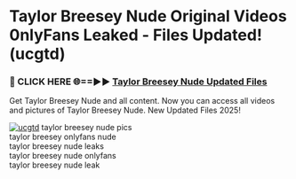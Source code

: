 # Taylor Breesey Nude Original Videos 0nlyFans Leaked - Files Updated! (ucgtd)

<h3>🔴 CLICK HERE 🌐==►► <a href="https://tinyurl.com/yrmya6cz" rel="nofollow">Taylor Breesey Nude Updated Files</a></h3>

Get Taylor Breesey Nude and all content. Now you can access all videos and pictures of Taylor Breesey Nude. New Updated Files 2025!

[![ucgtd](https://i.imgur.com/FMdXYCs.gif)](https://tinyurl.com/yrmya6cz)
taylor breesey nude pics<br>
taylor breesey onlyfans nude<br>
taylor breesey nude leaks<br>
taylor breesey nude onlyfans<br>
taylor breesey nude leak